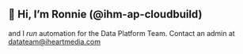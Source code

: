 ## 🦖 Hi, I’m Ronnie (@ihm-ap-cloudbuild)
and I _run_ automation for the Data Platform Team. Contact an admin at [datateam@iheartmedia.com](mailto:datateam@iheartmedia.com)

